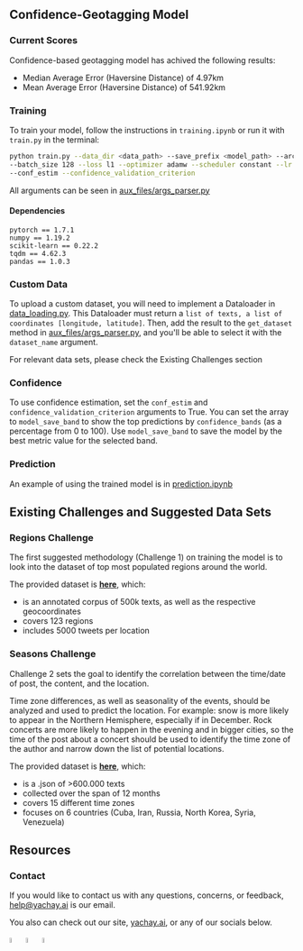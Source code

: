## Confidence-Geotagging Model 
### Current Scores
Confidence-based geotagging model has achived the following results:
- Median Average Error (Haversine Distance) of 4.97km
- Mean Average Error (Haversine Distance) of 541.92km 

### Training
To train your model, follow the instructions in `training.ipynb` or run it with `train.py` in the terminal:
```bash
python train.py --data_dir <data_path> --save_prefix <model_path> --arch char_lstm --split_uids
--batch_size 128 --loss l1 --optimizer adamw --scheduler constant --lr 5e-4 --num_epoch 10 
--conf_estim --confidence_validation_criterion
```

All arguments can be seen in [aux_files/args_parser.py](./aux_files/args_parser.py)

#### Dependencies
```
pytorch == 1.7.1
numpy == 1.19.2
scikit-learn == 0.22.2
tqdm == 4.62.3
pandas == 1.0.3
```

### Custom Data 
To upload a custom dataset, you will need to implement a Dataloader in [data_loading.py](./data_loading.py). This Dataloader must return a `list of texts, a list of coordinates [longitude, latitude]`. Then, add the result to the `get_dataset` method in [aux_files/args_parser.py](./aux_files/args_parser.py), and you'll be able to select it with the `dataset_name` argument.

For relevant data sets, please check the Existing Challenges section

### Confidence
To use confidence estimation, set the `conf_estim` and `confidence_validation_criterion` arguments to True. You can set the array to `model_save_band` to show the top predictions by `confidence_bands` (as a percentage from 0 to 100).
Use `model_save_band` to save the model by the best metric value for the selected band.

### Prediction 
An example of using the trained model is in [prediction.ipynb](./prediction.ipynb)

## Existing Challenges and Suggested Data Sets
### Regions Challenge 

The first suggested methodology (Challenge 1) on training the model is to look into the dataset of top most populated regions around the world.

The provided dataset is **[here](https://drive.google.com/file/d/1thkE-hgT3sDtZqILZH17Hyayy0hkk_jh/view?usp=share_link)**, which:

- is an annotated corpus of 500k texts, as well as the respective geocoordinates
- covers 123 regions
- includes 5000 tweets per location

### Seasons Сhallenge

Challenge 2 sets the goal to identify the correlation between the time/date of post, the content, and the location. 

Time zone differences, as well as seasonality of the events, should be analyzed and used to predict the location. For example: snow is more likely to appear in the Northern Hemisphere, especially if in December. Rock concerts are more likely to happen in the evening and in bigger cities, so the time of the post about a concert should be used to identify the time zone of the author and narrow down the list of potential locations.


The provided dataset is **[here](https://drive.google.com/drive/folders/1P2QUGFBKaqdpZ4xAHmJMe2I57I94MJyO?usp=sharing)**, which:
- is a .json of >600.000 texts 
- collected over the span of 12 months
- covers 15 different time zones 
- focuses on 6 countries (Cuba, Iran, Russia, North Korea, Syria, Venezuela)

## Resources
### Contact 

If you would like to contact us with any questions, concerns, or feedback, help@yachay.ai is our email.

You also can check out our site, [yachay.ai](https://www.yachay.ai/), or any of our socials below.

<a href="https://discord.gg/msWFtcfmwe"><img src="https://cdn-icons-png.flaticon.com/512/3670/3670157.png" width=5% height=5%></img></a>     <a href="https://twitter.com/YachayAi"><img src="https://cdn-icons-png.flaticon.com/128/3670/3670151.png" width=5% height=5%></img></a>     <a href="https://www.reddit.com/user/yachay_ai"><img src="https://cdn-icons-png.flaticon.com/512/3670/3670226.png" width=5% height=5%></img></a>

